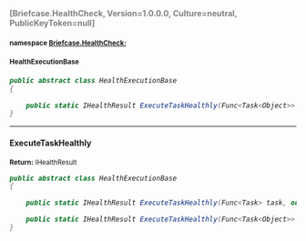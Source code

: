 <h4 style='color: gray;margin:0; padding:0;'> [Briefcase.HealthCheck, Version=1.0.0.0, Culture=neutral, PublicKeyToken=null]</h4>

#### <small>namespace [Briefcase.HealthCheck](../Namespace/Briefcase.HealthCheck.md);</small>

#### <small>HealthExecutionBase</small>

<i>

```csharp
public abstract class HealthExecutionBase
{

	public static IHealthResult ExecuteTaskHealthly(Func<Task<Object>> task, out Object result, out Exception exception); +1 overloads
}
```

</i>


---

#### ExecuteTaskHealthly

<small><b>Return:</b> IHealthResult</small>

<i>

```csharp
public abstract class HealthExecutionBase
{

	public static IHealthResult ExecuteTaskHealthly(Func<Task> task, out Exception exception);

	public static IHealthResult ExecuteTaskHealthly(Func<Task<Object>> task, out Object result, out Exception exception);
}
```

</i>